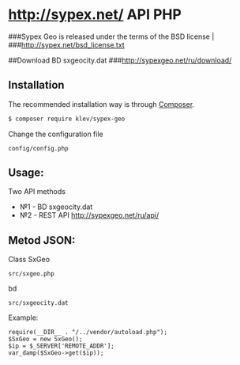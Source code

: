 # http://sypex.net/ API PHP

###Sypex Geo is released under the terms of the BSD license                  |
###http://sypex.net/bsd_license.txt 

##Download BD sxgeocity.dat
###http://sypexgeo.net/ru/download/

## Installation

The recommended installation way is through [Composer](https://getcomposer.org).

```sh
$ composer require klev/sypex-geo
```
Change the configuration file

    config/config.php


## Usage:
Two API methods
 - №1 - BD sxgeocity.dat
 - №2 - REST API http://sypexgeo.net/ru/api/

## Metod JSON:
Class SxGeo

    src/sxgeo.php
    
bd

    src/sxgeocity.dat


Example: 

    require(__DIR__ . "/../vendor/autoload.php");
    $SxGeo = new SxGeo();
    $ip = $_SERVER['REMOTE_ADDR'];
    var_damp($SxGeo->get($ip));
    
